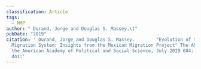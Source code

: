 ```yaml
---
classification: Article
tags:
  - MMP
author: " Durand, Jorge and Douglas S. Massey.\t"
pubDate: "2019"
citation: ' Durand, Jorge and Douglas S. Massey.		"Evolution of the Mexico-U.S.
  Migration System: Insights from the Mexican Migration Project" The ANNALS of
  the American Academy of Political and Social Science, July 2019 684: 21-42,
  doi:'
---
```

